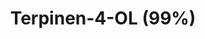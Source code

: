 ---
name: Terpinen-4-OL (99%)
title: Terpinen-4-OL (99%)
details:
  - detail:
      key: Usage/Application
      value: Fragrance, Flavour, Pharma
  - detail:
      key: Packaging Size
      value: 5,25,200 Kg
  - detail:
      key: Brand
      value: Natural Aroma
  - detail:
      key: Purity
      value: 99%
  - detail:
      key: Packaging Type
      value: Can,Barrel
  - detail:
      key: Physical State
      value: Liquid
  - detail:
      key: Color
      value: Pale Yellow
  - detail:
      key: Flash Point
      value: 83 deg C
  - detail:
      key: CAS No
      value: 562-74-3
  - detail:
      key: EINECS No
      value: 209-235-5
  - detail:
      key: FEMA No
      value: 2248
  - detail:
      key: Formula
      value: C10H18O
  - detail:
      key: Molecular Weight
      value: 154.25 g.mol
  - detail:
      key: Source
      value: Eucalyptus globulus leaves
  - detail:
      key: Odour
      value: Floral
  - detail:
      key: Boiling Point
      value: 212 deg C
  - detail:
      key: Density
      value: 0.928 to 0.938 g/cm3 (at 20 deg C)
  - detail:
      key: Refractive Index
      value: 1.4760 to 1.4800 (at 20 deg C)
  - detail:
      key: Optical Rotation
      value: -35 deg to -15 deg (at 20 deg C)
showOnHome: false
thumbnail: https://5.imimg.com/data5/SELLER/Default/2021/12/PZ/ZK/PN/3823480/terpinen-4-ol-99--500x500.png
productImages:
  - https://ucarecdn.com/8213c725-21d0-4ac0-ad5e-c1975c20032b/
category: natural isolates
---